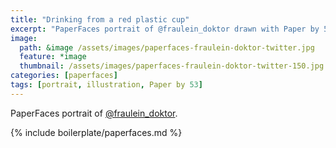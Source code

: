 ```yaml
---
title: "Drinking from a red plastic cup"
excerpt: "PaperFaces portrait of @fraulein_doktor drawn with Paper by 53 on an iPad."
image: 
  path: &image /assets/images/paperfaces-fraulein-doktor-twitter.jpg 
  feature: *image
  thumbnail: /assets/images/paperfaces-fraulein-doktor-twitter-150.jpg
categories: [paperfaces]
tags: [portrait, illustration, Paper by 53]
---
```


PaperFaces portrait of [@fraulein_doktor](https://twitter.com/fraulein_doktor).

{% include boilerplate/paperfaces.md %}
